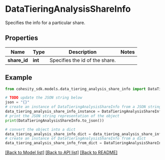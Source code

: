 # DataTieringAnalysisShareInfo

Specifies the info for a particular share.

## Properties

Name | Type | Description | Notes
------------ | ------------- | ------------- | -------------
**share_id** | **int** | Specifies the id of the share. | 

## Example

```python
from cohesity_sdk.models.data_tiering_analysis_share_info import DataTieringAnalysisShareInfo

# TODO update the JSON string below
json = "{}"
# create an instance of DataTieringAnalysisShareInfo from a JSON string
data_tiering_analysis_share_info_instance = DataTieringAnalysisShareInfo.from_json(json)
# print the JSON string representation of the object
print(DataTieringAnalysisShareInfo.to_json())

# convert the object into a dict
data_tiering_analysis_share_info_dict = data_tiering_analysis_share_info_instance.to_dict()
# create an instance of DataTieringAnalysisShareInfo from a dict
data_tiering_analysis_share_info_from_dict = DataTieringAnalysisShareInfo.from_dict(data_tiering_analysis_share_info_dict)
```
[[Back to Model list]](../README.md#documentation-for-models) [[Back to API list]](../README.md#documentation-for-api-endpoints) [[Back to README]](../README.md)


